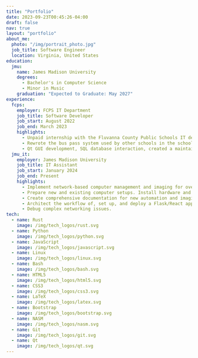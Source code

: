 ```yaml
---
title: "Portfolio"
date: 2023-09-23T00:45:26-04:00
draft: false
nav: true
layout: "portfolio"
about_me:
  photo: "/img/portrait_photo.jpg"
  job_title: Software Engineer
  location: Virginia, United States
education:
  jmu:
    name: James Madison University
    degrees:
      - Bachelor's in Computer Science
      - Minor in Music
    graduation: "Expected to Graduate: May 2027"
experience:
  fcps:
    employer: FCPS IT Department
    job_title: Software Developer
    job_start: August 2022
    job_end: March 2023
    highlights:
      - Unpaid internship with the Fluvanna County Public Schools IT department.
      - Rewrote the bus pass system used by other schools in the school system.
      - Qt GUI development, SQL database interaction, created a maintainable and well-documented codebase.
  jmu_it:
    employer: James Madison University
    job_title: IT Assistant
    job_start: January 2024
    job_end: Present
    highlights:
      - Implement network-based computer management and imaging for over 250 desktops across campus.
      - Prepare new and existing computer setups. Install hardware and software as needed.
      - Create comprehensive documentation for new automation and imaging techniques, server maintenance, and other critical services.
      - Architect the workflow of, set up, and deploy a Flask/React application with Docker on a remote server.
      - Debug complex networking issues.
tech:
  - name: Rust
    image: /img/tech_logos/rust.svg
  - name: Python
    image: /img/tech_logos/python.svg
  - name: JavaScript
    image: /img/tech_logos/javascript.svg
  - name: Linux
    image: /img/tech_logos/linux.svg
  - name: Bash
    image: /img/tech_logos/bash.svg
  - name: HTML5
    image: /img/tech_logos/html5.svg
  - name: CSS3
    image: /img/tech_logos/css3.svg
  - name: LaTeX
    image: /img/tech_logos/latex.svg
  - name: Bootstrap
    image: /img/tech_logos/bootstrap.svg
  - name: NASM
    image: /img/tech_logos/nasm.svg
  - name: Git
    image: /img/tech_logos/git.svg
  - name: Qt
    image: /img/tech_logos/qt.svg
---
```

